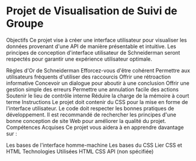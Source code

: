 Projet de Visualisation de Suivi de Groupe
=============================================

Objectifs
Ce projet vise à créer une interface utilisateur pour visualiser les données provenant d'une API de manière présentable et intuitive. Les principes de conception d'interface utilisateur de Schneiderman seront respectés pour garantir une expérience utilisateur optimale.

Règles d'Or de Schneiderman
Efforcez-vous d'être cohérent
Permettre aux utilisateurs fréquents d'utiliser des raccourcis
Offrir une rétroaction informative
Concevoir un dialogue pour aboutir à une conclusion
Offrir une gestion simple des erreurs
Permettre une annulation facile des actions
Soutenir le lieu de contrôle interne
Réduire la charge de la mémoire à court terme
Instructions
Le projet doit contenir du CSS pour la mise en forme de l'interface utilisateur.
Le code doit respecter les bonnes pratiques de développement.
Il est recommandé de rechercher les principes d'une bonne conception de site Web pour améliorer la qualité du projet.
Compétences Acquises
Ce projet vous aidera à en apprendre davantage sur :

Les bases de l'interface homme-machine
Les bases du CSS
Lier CSS et HTML
Technologies Utilisées
HTML
CSS
API (non spécifiée)
